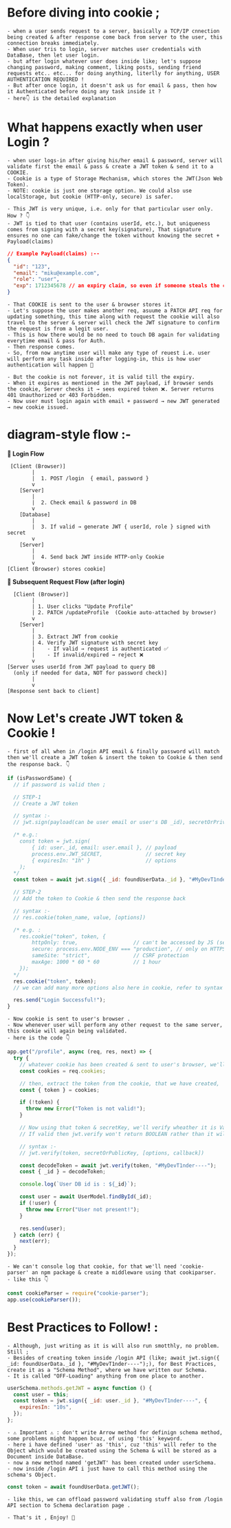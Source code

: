 # Before diving into cookie ;

    - when a user sends request to a server, basically a TCP/IP cnnection being created & after response come back from server to the user, this connection breaks immediately.
    - When user tris to login, server matches user credentials with DataBase, then let user login.
    - but after login whatever user does inside like; let's suppose changing password, making comment, liking posts, sending friend requests etc.. etc... for doing anything, literlly for anything, USER AUTHENTICATION REQUIRED !
    - But after once login, it doesn't ask us for email & pass, then how it Authenticated before doing any task inside it ?
    - here👇 is the detailed explanation

# What happens exactly when user Login ?

    - when user logs-in after giving his/her email & password, server will validate first the email & pass & create a JWT token & send it to a COOKIE.
    - Cookie is a type of Storage Mechanism, which stores the JWT(Json Web Token).
    - NOTE: cookie is just one storage option. We could also use localStorage, but cookie (HTTP-only, secure) is safer.

    - This JWT is very unique, i.e. only for that particular user only. How ? 👇
    - JWT is tied to that user (contains userId, etc.), but uniqueness comes from signing with a secret key(signature), That signature ensures no one can fake/change the token without knowing the secret + Payload(claims)

```json
// Example Payload(claims) :--
{
  "id": "123",
  "email": "miku@example.com",
  "role": "user",
  "exp": 1712345678 // an expiry claim, so even if someone steals the cookie, it won’t work forever.
}
```

    - That COOKIE is sent to the user & browser stores it.
    - Let's suppose the user makes another req, asuume a PATCH API req for updating something, this time along with request the cookie will also travel to the server & server will check the JWT signature to confirm the request is from a legit user.
    - This is how there would be no need to touch DB again for validating everytime email & pass for Auth.
    - Then response comes.
    - So, from now anytime user will make any type of reuest i.e. user will perform any task inside after logging-in, this is how user authentication will happen 🥵

    - But the cookie is not forever, it is valid till the expiry.
    - When it expires as mentioned in the JWT payload, if browser sends the cookie, Server checks it → sees expired token ❌. Server returns 401 Unauthorized or 403 Forbidden.
    - Now user must login again with email + password → new JWT generated → new cookie issued.

# diagram-style flow :-

**🔑 Login Flow**

```text
 [Client (Browser)]
        |
        |  1. POST /login  { email, password }
        v
    [Server]
        |
        |  2. Check email & password in DB
        v
    [Database]
        |
        |  3. If valid → generate JWT { userId, role } signed with secret
        v
    [Server]
        |
        |  4. Send back JWT inside HTTP-only Cookie
        v
[Client (Browser) stores cookie]

```

**📌 Subsequent Request Flow (after login)**

```text
  [Client (Browser)]
        |
        | 1. User clicks "Update Profile"
        | 2. PATCH /updateProfile  (Cookie auto-attached by browser)
        v
    [Server]
        |
        | 3. Extract JWT from cookie
        | 4. Verify JWT signature with secret key
        |    - If valid → request is authenticated ✅
        |    - If invalid/expired → reject ❌
        v
[Server uses userId from JWT payload to query DB
  (only if needed for data, NOT for password check)]
        |
        v
[Response sent back to client]

```

# Now Let's create JWT token & Cookie !

    - first of all when in /login API email & finally password will match then we'll create a JWT token & insert the token to Cookie & then send the response back. 👇

```js
if (isPasswordSame) {
  // if password is valid then ;

  // STEP-1
  // Create a JWT token

  // syntax :-
  // jwt.sign(payload(can be user email or user's DB _id), secretOrPrivateKey, [options, callback])

  /* e.g.:
    const token = jwt.sign(
        { id: user._id, email: user.email }, // payload
        process.env.JWT_SECRET,              // secret key
        { expiresIn: "1h" }                  // options
    );
  */
  const token = await jwt.sign({ _id: foundUserData._id }, "#MyDevT1nder----"); // we can add expiry of the token here also, see Syntax for more info

  // STEP-2
  // Add the token to Cookie & then send the response back

  // syntax :-
  // res.cookie(token_name, value, [options])

  /* e.g. :
    res.cookie("token", token, {
        httpOnly: true,                  // can't be accessed by JS (secure)
        secure: process.env.NODE_ENV === "production", // only on HTTPS in prod
        sameSite: "strict",              // CSRF protection
        maxAge: 1000 * 60 * 60           // 1 hour
    });
  */
  res.cookie("token", token);
  // we can add many more options also here in cookie, refer to syntax

  res.send("Login Successful!");
}
```

    - Now cookie is sent to user's browser .
    - Now whenever user will perform any other request to the same server, this cookie will again being validated.
    - here is the code 👇

```js
app.get("/profile", async (req, res, next) => {
  try {
    // whatever cookie has been created & sent to user's browser, we'll collect that here
    const cookies = req.cookies;

    // then, extract the token from the cookie, that we have created,
    const { token } = cookies;

    if (!token) {
      throw new Error("Token is not valid!");
    }

    // Now using that token & secretKey, we'll verify wheather it is Valid or not
    // If valid then jwt.verify won't return BOOLEAN rather than it will return our Payload that we've given during creating jwt token.

    // syntax :-
    // jwt.verify(token, secretOrPublicKey, [options, callback])

    const decodeToken = await jwt.verify(token, "#MyDevT1nder----");
    const { _id } = decodeToken;

    console.log(`User DB id is : ${_id}`);

    const user = await UserModel.findById(_id);
    if (!user) {
      throw new Error("User not present!");
    }

    res.send(user);
  } catch (err) {
    next(err);
  }
});
```

    - We can't console log that cookie, for that we'll need 'cookie-parser' an npm package & create a middleware using that cookiparser.
    - like this 👇

```js
const cookieParser = require("cookie-parser");
app.use(cookieParser());
```

# Best Practices to Follow! :

    - Although, just writing as it is will also run smotthly, no problem. Still ;
    - Besides of creating token inside /login API (like; await jwt.sign({ _id: foundUserData._id }, "#MyDevT1nder----");), for Best Practices, create it as a "Schema Method", where we have written our Schema.
    - It is called "OFF-Loading" anything from one place to another.

```js
userSchema.methods.getJWT = async function () {
  const user = this;
  const token = jwt.sign({ _id: user._id }, "#MyDevT1nder----", {
    expiresIn: "10s",
  });
};
```

    - ⚠️ Important ⚠️ : don't write Arrow method for definign schema method, some problems might happen bcuz, of using 'this' keyword.
    - here i have defined 'user' as 'this', cuz 'this' will refer to the Object which would be created using the Schema & will be stored as a Document inside DataBase.
    - now a new method named 'getJWT' has been created under userSchema.
    - now inside /login API i just have to call this method using the schema's Object.

```js
const token = await foundUserData.getJWT();
```
    - like this, we can offload password validating stuff also from /login API section to Schema declaration page .
    
    - That's it , Enjoy! 🥳
